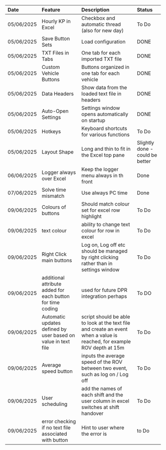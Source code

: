 | Date       | Feature                       | Description                                    | Status      |
| :--------- | :---------------------------- | :--------------------------------------------- | :---------- |
| 05/06/2025 | Hourly KP in Excel            | Checkbox and automatic thread (also for new day)                                   | To Do       |
| 05/06/2025 | Save Button Sets              | Load configuration                             | DONE      |
| 05/06/2025 | TXT Files in Tabs             | One tab for each imported TXT file             | DONE      |
| 05/06/2025 | Custom Vehicle Buttons        | Buttons organized in one tab for each vehicle  | DONE       |
| 05/06/2025 | Data Headers                  | Show data from the loaded text file in headers | DONE       |
| 05/06/2025 | Auto-Open Settings            | Settings window opens automatically on startup | DONE       |
| 05/06/2025 | Hotkeys                       | Keyboard shortcuts for various functions       | To Do       |
| 05/06/2025 | Layout Shape                  | Long and thin to fit in the Excel top pane     | Slightly done - could be better      |
| 06/06/2025 | Logger always over Excel      | Keep the logger menu always in th front        | Done       |
| 07/06/2025 | Solve time mismatch      | Use always PC time        | Done      |
|09/06/2025 | Colours of buttons | Should match colour set for excel row highlight | To Do 
| 09/06/2025 | text colour | ability to change text colour for row in excel | To Do 
| 09/06/2025 | Right Click main buttons | Log on, Log off etc should be managed by right clicking rather than in settings window | To Do 
| 09/06/2025 | additional attribute added for each button for time coding | used for future DPR integration perhaps | To DO
| 09/06/2025 | Automatic updates defined by user based on value in text file | script should be able to look at the text file and create an event when a value is reached, for example ROV depth at 15m | To Do 
| 09/06/2025 | Average speed button | inputs the average speed of the ROV between two event, such as log on / Log off | To Do 
| 09/06/2025 | User scheduling | add the names of each shift and the user column in excel switches at shift handover | To Do 
| 09/06/2025 | error checking if no text file associated with button | Hint to user where the error is | to Do 